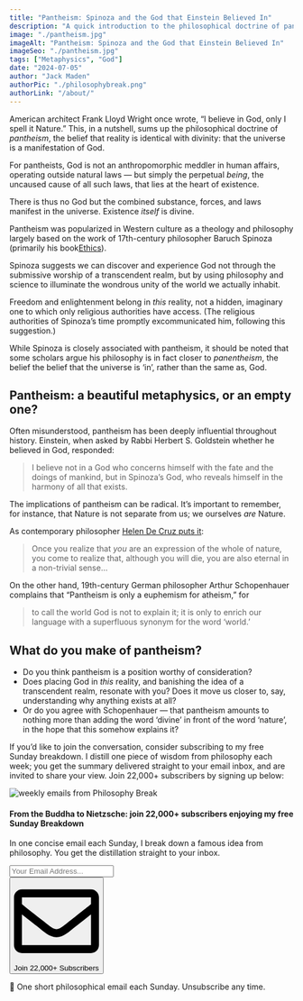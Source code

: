 ```yaml
---
title: "Pantheism: Spinoza and the God that Einstein Believed In"
description: "A quick introduction to the philosophical doctrine of pantheism, and the God that Albert Einstein believed in."
image: "./pantheism.jpg"
imageAlt: "Pantheism: Spinoza and the God that Einstein Believed In"
imageSeo: "./pantheism.jpg"
tags: ["Metaphysics", "God"]
date: "2024-07-05"
author: "Jack Maden"
authorPic: "./philosophybreak.png"
authorLink: "/about/"
---
```


<span class="big-letter">A</span>merican architect Frank Lloyd Wright once wrote, “I believe in God, only I spell it Nature.” This, in a nutshell, sums up the philosophical doctrine of _pantheism_, the belief that reality is identical with divinity: that the universe is a manifestation of God.

For pantheists, God is not an anthropomorphic meddler in human affairs, operating outside natural laws — but simply the perpetual _being_, the uncaused cause of all such laws, that lies at the heart of existence. 

There is thus no God but the combined substance, forces, and laws manifest in the universe. Existence _itself_ is divine.

Pantheism was popularized in Western culture as a theology and philosophy largely based on the work of 17th-century philosopher Baruch Spinoza (primarily his book <a target="_blank" rel="noopener noreferrer sponsored" href="https://amzn.to/4ckCFlG">​Ethics​</a>).

Spinoza suggests we can discover and experience God not through the submissive worship of a transcendent realm, but by using philosophy and science to illuminate the wondrous unity of the world we actually inhabit. 

Freedom and enlightenment belong in _this_ reality, not a hidden, imaginary one to which only religious authorities have access. (The religious authorities of Spinoza’s time promptly excommunicated him, following this suggestion.)

While Spinoza is closely associated with pantheism, it should be noted that some scholars argue his philosophy is in fact closer to _panentheism_, the belief the belief that the universe is ‘in’, rather than the same as, God.

## Pantheism: a beautiful metaphysics, or an empty one?

⁣⁣<span class="big-letter">O</span>ften misunderstood, pantheism has been deeply influential throughout history. Einstein, when asked by Rabbi Herbert S. Goldstein whether he believed in God, responded: 

>I believe not in a God who concerns himself with the fate and the doings of mankind, but in Spinoza’s God, who reveals himself in the harmony of all that exists.

The implications of pantheism can be radical. It’s important to remember, for instance, that Nature is not separate from us; we ourselves _are_ Nature.

As contemporary philosopher [Helen De Cruz puts it](https://aeon.co/essays/how-to-face-the-climate-crisis-with-spinoza-and-self-knowledge):

>Once you realize that _you_ are an expression of the whole of nature, you come to realize that, although you will die, you are also eternal in a non-trivial sense...

On the other hand, 19th-century German philosopher Arthur Schopenhauer complains that “Pantheism is only a euphemism for atheism,” for

>to call the world God is not to explain it; it is only to enrich our language with a superfluous synonym for the word ‘world.’

## What do you make of pantheism?

- Do you think pantheism is a position worthy of consideration?
- Does placing God in _this_ reality, and banishing the idea of a transcendent realm, resonate with you? Does it move us closer to, say, understanding why anything exists at all?
- Or do you agree with Schopenhauer — that pantheism amounts to nothing more than adding the word ‘divine’ in front of the word ‘nature’, in the hope that this somehow explains it?

If you’d like to join the conversation, consider subscribing to my free Sunday breakdown. I distill one piece of wisdom from philosophy each week; you get the summary delivered straight to your email inbox, and are invited to share your view. Join 22,000+ subscribers by signing up below:

<!--big subscribe-->
<div class="course-promo darkradial-background subscribe text-center">
    <img src="/static/6313d50bc32799a6c869239128784c7b/e7f7a/weekly-break.webp" alt="weekly emails from Philosophy Break">
    <h4>From the Buddha to Nietzsche: join 22,000+ subscribers enjoying my free Sunday Breakdown</h4>
    <p class="small-grey-font no-mar-bottom">In one concise email each Sunday, I break down a famous idea from philosophy. You get the distillation straight to your inbox.</p>
    <div class="small-pad-top">
        <form action="https://app.convertkit.com/forms/5812400/subscriptions" method="post" data-sv-form="5812400" data-uid="be0e52d3c0" data-format="inline" data-version="6" data-options="{&quot;settings&quot;:{&quot;after_subscribe&quot;:{&quot;action&quot;:&quot;message&quot;,&quot;success_message&quot;:&quot;Thank you, philosopher! Your welcome email will land in your inbox shortly.&quot;,&quot;redirect_url&quot;:&quot;https://philosophybreak.com/thank-you/&quot;},&quot;analytics&quot;:{&quot;google&quot;:null,&quot;fathom&quot;:null,&quot;facebook&quot;:null,&quot;segment&quot;:null,&quot;pinterest&quot;:null,&quot;sparkloop&quot;:null,&quot;googletagmanager&quot;:null},&quot;modal&quot;:{&quot;trigger&quot;:&quot;timer&quot;,&quot;scroll_percentage&quot;:null,&quot;timer&quot;:5,&quot;devices&quot;:&quot;all&quot;,&quot;show_once_every&quot;:15},&quot;powered_by&quot;:{&quot;show&quot;:false,&quot;url&quot;:&quot;https://convertkit.com/features/forms?utm_campaign=poweredby&amp;utm_content=form&amp;utm_medium=referral&amp;utm_source=dynamic&quot;},&quot;recaptcha&quot;:{&quot;enabled&quot;:false},&quot;return_visitor&quot;:{&quot;action&quot;:&quot;show&quot;,&quot;custom_content&quot;:&quot;&quot;},&quot;slide_in&quot;:{&quot;display_in&quot;:&quot;bottom_right&quot;,&quot;trigger&quot;:&quot;timer&quot;,&quot;scroll_percentage&quot;:null,&quot;timer&quot;:5,&quot;devices&quot;:&quot;all&quot;,&quot;show_once_every&quot;:15},&quot;sticky_bar&quot;:{&quot;display_in&quot;:&quot;top&quot;,&quot;trigger&quot;:&quot;timer&quot;,&quot;scroll_percentage&quot;:null,&quot;timer&quot;:5,&quot;devices&quot;:&quot;all&quot;,&quot;show_once_every&quot;:15}},&quot;version&quot;:&quot;6&quot;}" min-width="400 500 600 700 800">
        <div data-style="clean"><ul data-element="errors" data-group="alert"></ul><div data-element="fields" data-stacked="false">
            <div>
                <input name="email_address" aria-label="Your Email Address..." placeholder="Your Email Address..." required type="email" />
            </div>
            <button class="button primary" type="submit" data-element="submit"><div><div></div><div></div><div></div></div><span><svg xmlns="http://www.w3.org/2000/svg" viewBox="0 0 512 512"><path d="M464 64H48C21.49 64 0 85.49 0 112v288c0 26.51 21.49 48 48 48h416c26.51 0 48-21.49 48-48V112c0-26.51-21.49-48-48-48zm0 48v40.805c-22.422 18.259-58.168 46.651-134.587 106.49-16.841 13.247-50.201 45.072-73.413 44.701-23.208.375-56.579-31.459-73.413-44.701C106.18 199.465 70.425 171.067 48 152.805V112h416zM48 400V214.398c22.914 18.251 55.409 43.862 104.938 82.646 21.857 17.205 60.134 55.186 103.062 54.955 42.717.231 80.509-37.199 103.053-54.947 49.528-38.783 82.032-64.401 104.947-82.653V400H48z"/></svg>Join 22,000+ Subscribers</span></button>
            </div>
            </div>
        </form>
        <p class="tiny-mar-top no-mar-bottom review-font">💭 One short philosophical email each Sunday. Unsubscribe any time.</p>
    </div>
</div>
</div>